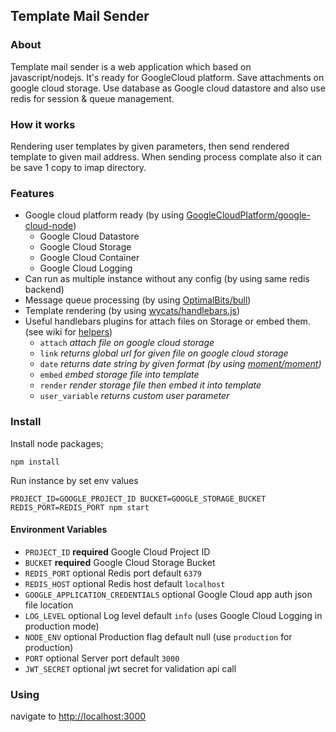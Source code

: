 ## Template Mail Sender

### About
Template mail sender is a web application which based on javascript/nodejs. It's ready for GoogleCloud platform. Save attachments on google cloud storage. Use database as Google cloud datastore and also use redis for session & queue management.

### How it works
Rendering user templates by given parameters, then send rendered template to given mail address. When sending process complate also it can be save 1 copy to imap directory.
  
### Features
* Google cloud platform ready (by using [GoogleCloudPlatform/google-cloud-node](https://github.com/GoogleCloudPlatform/google-cloud-node))
  * Google Cloud Datastore
  * Google Cloud Storage
  * Google Cloud Container
  * Google Cloud Logging
* Can run as multiple instance without any config (by using same redis backend)
* Message queue processing (by using [OptimalBits/bull](https://github.com/OptimalBits/bull))
* Template rendering (by using [wycats/handlebars.js](https://github.com/wycats/handlebars.js))
* Useful handlebars plugins for attach files on Storage or embed them. (see wiki for [helpers](https://github.com/PlatinMarket/platinmarket-template-mailer/wiki))
  * `attach` *attach file on google cloud storage*
  * `link` *returns global url for given file on google cloud storage*
  * `date` *returns date string by given format (by using [moment/moment](https://github.com/moment/moment))*
  * `embed` *embed storage file into template*
  * `render` *render storage file then embed it into template*
  * `user_variable` *returns custom user parameter*

### Install
Install node packages;
```
npm install
```
Run instance by set env values 
```
PROJECT_ID=GOOGLE_PROJECT_ID BUCKET=GOOGLE_STORAGE_BUCKET REDIS_PORT=REDIS_PORT npm start
```

#### Environment Variables
* `PROJECT_ID` **required** Google Cloud Project ID
* `BUCKET` **required** Google Cloud Storage Bucket
* `REDIS_PORT` optional Redis port default `6379`
* `REDIS_HOST` optional Redis host default `localhost`
* `GOOGLE_APPLICATION_CREDENTIALS` optional Google Cloud app auth json file location
* `LOG_LEVEL` optional Log level default `info` (uses Google Cloud Logging in production mode)
* `NODE_ENV` optional Production flag default null (use `production` for production)
* `PORT` optional Server port default `3000`
* `JWT_SECRET` optional jwt secret for validation api call

### Using
navigate to [http://localhost:3000](http://localhost:3000) 


